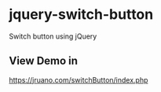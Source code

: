 # jquery-switch-button
Switch button using jQuery
## View Demo in
<a href="https://jruano.com/switchButton/index.php" target="_blank">https://jruano.com/switchButton/index.php</a>

